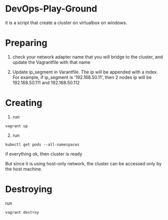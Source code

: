 # DevOps-Play-Ground

it is a script that create a cluster on virtualbox on windows.

# Preparing
1. check your network adapter name that you will bridge to the cluster, and update the Vagrantfile with that name

2. Update ip_segment in Varantfile. The ip will be appended with a index. For example, if ip_segment is '192.168.50.11', then 2 nodes ip will be 192.168.50.111 and 192.168.50.112

# Creating
1. run
```
vagrant up
```
2. run
```
kubectl get pods --all-namespaces
```
if everything ok, then cluster is ready

But since it is using host-only network, the cluster can be accessed only by the host machine.

# Destroying
run 
```
vagrant destroy
```
